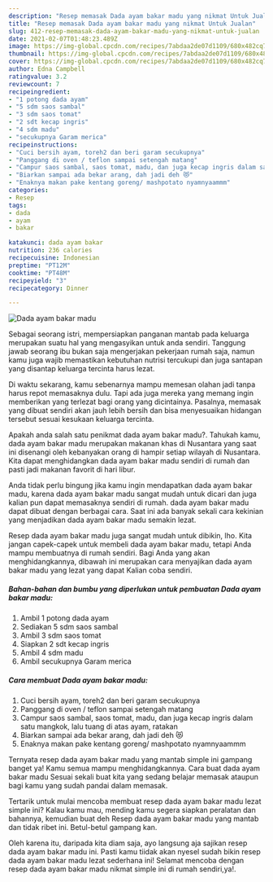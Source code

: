 ```yaml
---
description: "Resep memasak Dada ayam bakar madu yang nikmat Untuk Jualan"
title: "Resep memasak Dada ayam bakar madu yang nikmat Untuk Jualan"
slug: 412-resep-memasak-dada-ayam-bakar-madu-yang-nikmat-untuk-jualan
date: 2021-02-07T01:48:23.489Z
image: https://img-global.cpcdn.com/recipes/7abdaa2de07d1109/680x482cq70/dada-ayam-bakar-madu-foto-resep-utama.jpg
thumbnail: https://img-global.cpcdn.com/recipes/7abdaa2de07d1109/680x482cq70/dada-ayam-bakar-madu-foto-resep-utama.jpg
cover: https://img-global.cpcdn.com/recipes/7abdaa2de07d1109/680x482cq70/dada-ayam-bakar-madu-foto-resep-utama.jpg
author: Edna Campbell
ratingvalue: 3.2
reviewcount: 7
recipeingredient:
- "1 potong dada ayam"
- "5 sdm saos sambal"
- "3 sdm saos tomat"
- "2 sdt kecap ingris"
- "4 sdm madu"
- "secukupnya Garam merica"
recipeinstructions:
- "Cuci bersih ayam, toreh2 dan beri garam secukupnya"
- "Panggang di oven / teflon sampai setengah matang"
- "Campur saos sambal, saos tomat, madu, dan juga kecap ingris dalam satu mangkok, lalu tuang di atas ayam, ratakan"
- "Biarkan sampai ada bekar arang, dah jadi deh 😻"
- "Enaknya makan pake kentang goreng/ mashpotato nyamnyaammm"
categories:
- Resep
tags:
- dada
- ayam
- bakar

katakunci: dada ayam bakar 
nutrition: 236 calories
recipecuisine: Indonesian
preptime: "PT12M"
cooktime: "PT48M"
recipeyield: "3"
recipecategory: Dinner

---
```



![Dada ayam bakar madu](https://img-global.cpcdn.com/recipes/7abdaa2de07d1109/680x482cq70/dada-ayam-bakar-madu-foto-resep-utama.jpg)

Sebagai seorang istri, mempersiapkan panganan mantab pada keluarga merupakan suatu hal yang mengasyikan untuk anda sendiri. Tanggung jawab seorang ibu bukan saja mengerjakan pekerjaan rumah saja, namun kamu juga wajib memastikan kebutuhan nutrisi tercukupi dan juga santapan yang disantap keluarga tercinta harus lezat.

Di waktu  sekarang, kamu sebenarnya mampu memesan olahan jadi tanpa harus repot memasaknya dulu. Tapi ada juga mereka yang memang ingin memberikan yang terlezat bagi orang yang dicintainya. Pasalnya, memasak yang dibuat sendiri akan jauh lebih bersih dan bisa menyesuaikan hidangan tersebut sesuai kesukaan keluarga tercinta. 



Apakah anda salah satu penikmat dada ayam bakar madu?. Tahukah kamu, dada ayam bakar madu merupakan makanan khas di Nusantara yang saat ini disenangi oleh kebanyakan orang di hampir setiap wilayah di Nusantara. Kita dapat menghidangkan dada ayam bakar madu sendiri di rumah dan pasti jadi makanan favorit di hari libur.

Anda tidak perlu bingung jika kamu ingin mendapatkan dada ayam bakar madu, karena dada ayam bakar madu sangat mudah untuk dicari dan juga kalian pun dapat memasaknya sendiri di rumah. dada ayam bakar madu dapat dibuat dengan berbagai cara. Saat ini ada banyak sekali cara kekinian yang menjadikan dada ayam bakar madu semakin lezat.

Resep dada ayam bakar madu juga sangat mudah untuk dibikin, lho. Kita jangan capek-capek untuk membeli dada ayam bakar madu, tetapi Anda mampu membuatnya di rumah sendiri. Bagi Anda yang akan menghidangkannya, dibawah ini merupakan cara menyajikan dada ayam bakar madu yang lezat yang dapat Kalian coba sendiri.

<!--inarticleads1-->

##### Bahan-bahan dan bumbu yang diperlukan untuk pembuatan Dada ayam bakar madu:

1. Ambil 1 potong dada ayam
1. Sediakan 5 sdm saos sambal
1. Ambil 3 sdm saos tomat
1. Siapkan 2 sdt kecap ingris
1. Ambil 4 sdm madu
1. Ambil secukupnya Garam merica




<!--inarticleads2-->

##### Cara membuat Dada ayam bakar madu:

1. Cuci bersih ayam, toreh2 dan beri garam secukupnya
1. Panggang di oven / teflon sampai setengah matang
1. Campur saos sambal, saos tomat, madu, dan juga kecap ingris dalam satu mangkok, lalu tuang di atas ayam, ratakan
1. Biarkan sampai ada bekar arang, dah jadi deh 😻
1. Enaknya makan pake kentang goreng/ mashpotato nyamnyaammm




Ternyata resep dada ayam bakar madu yang mantab simple ini gampang banget ya! Kamu semua mampu menghidangkannya. Cara buat dada ayam bakar madu Sesuai sekali buat kita yang sedang belajar memasak ataupun bagi kamu yang sudah pandai dalam memasak.

Tertarik untuk mulai mencoba membuat resep dada ayam bakar madu lezat simple ini? Kalau kamu mau, mending kamu segera siapkan peralatan dan bahannya, kemudian buat deh Resep dada ayam bakar madu yang mantab dan tidak ribet ini. Betul-betul gampang kan. 

Oleh karena itu, daripada kita diam saja, ayo langsung aja sajikan resep dada ayam bakar madu ini. Pasti kamu tiidak akan nyesel sudah bikin resep dada ayam bakar madu lezat sederhana ini! Selamat mencoba dengan resep dada ayam bakar madu nikmat simple ini di rumah sendiri,ya!.


